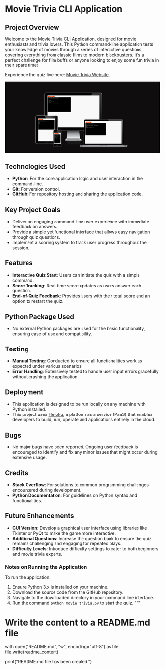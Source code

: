 # Movie Trivia CLI Application

## Project Overview

Welcome to the Movie Trivia CLI Application, designed for movie enthusiasts and trivia lovers. This Python command-line application tests your knowledge of movies through a series of interactive questions, covering everything from classic films to modern blockbusters. It's a perfect challenge for film buffs or anyone looking to enjoy some fun trivia in their spare time!

Experience the quiz live here: [Movie Trivia Website](https://movie-trivia-python-version-6f66950c280f.herokuapp.com/).

![Responsive Application](documentation/mockup-image.png)

## Technologies Used

- **Python**: For the core application logic and user interaction in the command-line.
- **Git**: For version control.
- **GitHub**: For repository hosting and sharing the application code.

## Key Project Goals

- Deliver an engaging command-line user experience with immediate feedback on answers.
- Provide a simple yet functional interface that allows easy navigation through quiz questions.
- Implement a scoring system to track user progress throughout the session.

## Features

- **Interactive Quiz Start**: Users can initiate the quiz with a simple command.
- **Score Tracking**: Real-time score updates as users answer each question.
- **End-of-Quiz Feedback**: Provides users with their total score and an option to restart the quiz.

## Python Package Used

- No external Python packages are used for the basic functionality, ensuring ease of use and compatibility.

## Testing

- **Manual Testing**: Conducted to ensure all functionalities work as expected under various scenarios.
- **Error Handling**: Extensively tested to handle user input errors gracefully without crashing the application.

## Deployment

- This application is designed to be run locally on any machine with Python installed.
- This project uses [Heroku](https://movie-trivia-python-version-6f66950c280f.herokuapp.com/), a platform as a service (PaaS) that  enables developers to build, run, operate  and   applications entirely in the cloud.


## Bugs

- No major bugs have been reported. Ongoing user feedback is encouraged to identify and fix any minor issues that might occur during extensive usage.

## Credits

- **Stack Overflow**: For solutions to common programming challenges encountered during development.
- **Python Documentation**: For guidelines on Python syntax and functionalities.

## Future Enhancements

- **GUI Version**: Develop a graphical user interface using libraries like Tkinter or PyQt to make the game more interactive.
- **Additional Questions**: Increase the question bank to ensure the quiz remains challenging and engaging for repeated plays.
- **Difficulty Levels**: Introduce difficulty settings to cater to both beginners and movie trivia experts.

### Notes on Running the Application

To run the application:
1. Ensure Python 3.x is installed on your machine.
2. Download the source code from the GitHub repository.
3. Navigate to the downloaded directory in your command line interface.
4. Run the command `python movie_trivia.py` to start the quiz.
"""

# Write the content to a README.md file
with open("README.md", "w", encoding="utf-8") as file:
    file.write(readme_content)

print("README.md file has been created.")
